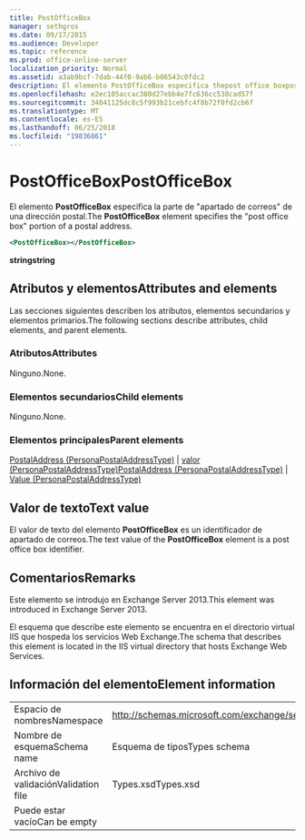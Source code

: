 ```yaml
---
title: PostOfficeBox
manager: sethgros
ms.date: 09/17/2015
ms.audience: Developer
ms.topic: reference
ms.prod: office-online-server
localization_priority: Normal
ms.assetid: a3ab9bcf-7dab-44f0-9ab6-b06543c0fdc2
description: El elemento PostOfficeBox especifica thepost office boxportion de una dirección postal.
ms.openlocfilehash: e2ec105accac380d27ebb4e7fc636cc538cad57f
ms.sourcegitcommit: 34041125dc8c5f993b21cebfc4f8b72f0fd2cb6f
ms.translationtype: MT
ms.contentlocale: es-ES
ms.lasthandoff: 06/25/2018
ms.locfileid: "19836861"
---
```

# <a name="postofficebox"></a><span data-ttu-id="49cfd-103">PostOfficeBox</span><span class="sxs-lookup"><span data-stu-id="49cfd-103">PostOfficeBox</span></span>

<span data-ttu-id="49cfd-104">El elemento **PostOfficeBox** especifica la parte de "apartado de correos" de una dirección postal.</span><span class="sxs-lookup"><span data-stu-id="49cfd-104">The **PostOfficeBox** element specifies the "post office box" portion of a postal address.</span></span> 
  
```XML
<PostOfficeBox></PostOfficeBox>
```

 <span data-ttu-id="49cfd-105">**string**</span><span class="sxs-lookup"><span data-stu-id="49cfd-105">**string**</span></span>
## <a name="attributes-and-elements"></a><span data-ttu-id="49cfd-106">Atributos y elementos</span><span class="sxs-lookup"><span data-stu-id="49cfd-106">Attributes and elements</span></span>

<span data-ttu-id="49cfd-107">Las secciones siguientes describen los atributos, elementos secundarios y elementos primarios.</span><span class="sxs-lookup"><span data-stu-id="49cfd-107">The following sections describe attributes, child elements, and parent elements.</span></span>
  
### <a name="attributes"></a><span data-ttu-id="49cfd-108">Atributos</span><span class="sxs-lookup"><span data-stu-id="49cfd-108">Attributes</span></span>

<span data-ttu-id="49cfd-109">Ninguno.</span><span class="sxs-lookup"><span data-stu-id="49cfd-109">None.</span></span>
  
### <a name="child-elements"></a><span data-ttu-id="49cfd-110">Elementos secundarios</span><span class="sxs-lookup"><span data-stu-id="49cfd-110">Child elements</span></span>

<span data-ttu-id="49cfd-111">Ninguno.</span><span class="sxs-lookup"><span data-stu-id="49cfd-111">None.</span></span>
  
### <a name="parent-elements"></a><span data-ttu-id="49cfd-112">Elementos principales</span><span class="sxs-lookup"><span data-stu-id="49cfd-112">Parent elements</span></span>

<span data-ttu-id="49cfd-113">[PostalAddress (PersonaPostalAddressType)](postaladdress-personapostaladdresstype.md) | [valor (PersonaPostalAddressType)](value-personapostaladdresstype.md)</span><span class="sxs-lookup"><span data-stu-id="49cfd-113">[PostalAddress (PersonaPostalAddressType)](postaladdress-personapostaladdresstype.md) | [Value (PersonaPostalAddressType)](value-personapostaladdresstype.md)</span></span>
  
## <a name="text-value"></a><span data-ttu-id="49cfd-114">Valor de texto</span><span class="sxs-lookup"><span data-stu-id="49cfd-114">Text value</span></span>

<span data-ttu-id="49cfd-115">El valor de texto del elemento **PostOfficeBox** es un identificador de apartado de correos.</span><span class="sxs-lookup"><span data-stu-id="49cfd-115">The text value of the **PostOfficeBox** element is a post office box identifier.</span></span> 
  
## <a name="remarks"></a><span data-ttu-id="49cfd-116">Comentarios</span><span class="sxs-lookup"><span data-stu-id="49cfd-116">Remarks</span></span>

<span data-ttu-id="49cfd-117">Este elemento se introdujo en Exchange Server 2013.</span><span class="sxs-lookup"><span data-stu-id="49cfd-117">This element was introduced in Exchange Server 2013.</span></span>
  
<span data-ttu-id="49cfd-118">El esquema que describe este elemento se encuentra en el directorio virtual IIS que hospeda los servicios Web Exchange.</span><span class="sxs-lookup"><span data-stu-id="49cfd-118">The schema that describes this element is located in the IIS virtual directory that hosts Exchange Web Services.</span></span>
  
## <a name="element-information"></a><span data-ttu-id="49cfd-119">Información del elemento</span><span class="sxs-lookup"><span data-stu-id="49cfd-119">Element information</span></span>

|||
|:-----|:-----|
|<span data-ttu-id="49cfd-120">Espacio de nombres</span><span class="sxs-lookup"><span data-stu-id="49cfd-120">Namespace</span></span>  <br/> |http://schemas.microsoft.com/exchange/services/2006/types  <br/> |
|<span data-ttu-id="49cfd-121">Nombre de esquema</span><span class="sxs-lookup"><span data-stu-id="49cfd-121">Schema name</span></span>  <br/> |<span data-ttu-id="49cfd-122">Esquema de tipos</span><span class="sxs-lookup"><span data-stu-id="49cfd-122">Types schema</span></span>  <br/> |
|<span data-ttu-id="49cfd-123">Archivo de validación</span><span class="sxs-lookup"><span data-stu-id="49cfd-123">Validation file</span></span>  <br/> |<span data-ttu-id="49cfd-124">Types.xsd</span><span class="sxs-lookup"><span data-stu-id="49cfd-124">Types.xsd</span></span>  <br/> |
|<span data-ttu-id="49cfd-125">Puede estar vacío</span><span class="sxs-lookup"><span data-stu-id="49cfd-125">Can be empty</span></span>  <br/> ||
   

